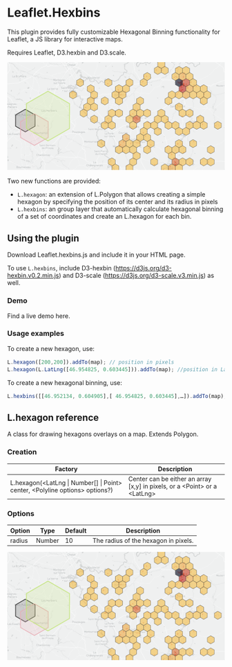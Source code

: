 # Leaflet.Hexbins

This plugin provides fully customizable Hexagonal Binning functionality for Leaflet, a JS library for interactive maps.

Requires Leaflet, D3.hexbin and D3.scale.

![](/hexbins_illustration.png)

Two new functions are provided:
* `L.hexagon`: an extension of L.Polygon that allows creating a simple hexagon by specifying the position of its center and its radius in pixels
* `L.hexbins`: an group layer that automatically calculate hexagonal binning of a set of coordinates and create an L.hexagon for each bin.

## Using the plugin
Download Leaflet.hexbins.js and include it in your HTML page.

To use `L.hexbins`, include D3-hexbin (https://d3js.org/d3-hexbin.v0.2.min.js) and D3-scale (https://d3js.org/d3-scale.v3.min.js) as well.

### Demo
Find a live demo here.


### Usage examples

To create a new hexagon, use:
```javascript
L.hexagon([200,200]).addTo(map); // position in pixels
L.hexagon(L.LatLng([46.954825, 0.603445])).addTo(map); //position in Lat,Long
```


To create a new hexagonal binning, use:
```javascript
L.hexbins([[46.952134, 0.604905],[ 46.954825, 0.603445],…]).addTo(map); 
```

## L.hexagon reference
A class for drawing hexagons overlays on a map. Extends Polygon.

### Creation
Factory | Description
------------ | -------------
L.hexagon(\<LatLng \| Number[] \| Point> center, \<Polyline options> options?)  | Center can be either  an array [x,y] in pixels, or a \<Point> or a \<LatLng>

### Options
Option | Type | 	Default | Description
------------ | ------------- | ------------- | -------------
radius | Number | 10 | The radius of the hexagon in pixels.
 
 ![](/hexbins_illustration.png)


